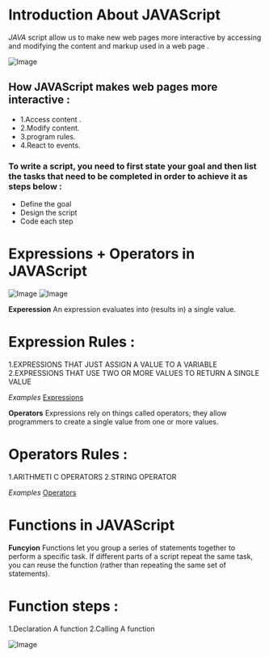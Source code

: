 # Introduction About **JAVAScript**

*JAVA* script allow us to make new web pages more interactive by accessing and modifying the content and markup used in a web page . 

![Image](https://www.edureka.co/blog/wp-content/uploads/2018/01/2-2.png)


## How JAVAScript makes web pages more interactive :
* 1.Access content .
* 2.Modify content. 
* 3.program rules.
* 4.React to events.

### To write a script, you need to first state your goal and then list the tasks that need to be completed in order to achieve it as steps below : 
* Define the goal 
* Design the script 
* Code each step

# Expressions + Operators in **JAVAScript**

![Image](http://www.corelangs.com/js/basics/img/operators.png)
![Image](https://www.oreilly.com/library/view/javascript-the-good/9780596517748/httpatomoreillycomsourceoreillyimages238846.png)

**Experession** An expression evaluates into (results in) a single value. 

# Expression Rules :
1.EXPRESSIONS THAT JUST ASSIGN A VALUE TO A VARIABLE 
2.EXPRESSIONS THAT USE TWO OR MORE VALUES TO RETURN A SINGLE VALUE 

*Examples* 
[Expressions](https://flaviocopes.com/javascript-expressions)

**Operators** Expressions rely on things called operators; they allow programmers to create a single value from one or more values. 

# Operators Rules :
1.ARITHMETI C OPERATORS 
2.STRING OPERATOR 

*Examples* 
[Operators](https://flaviocopes.com/javascript-operators/)

# Functions in **JAVAScript**

**Funcyion** Functions let you group a series of statements together to perform a specific task. If different parts of a script repeat the same task, you can reuse the function (rather than repeating the same set of statements).  

# Function steps :
1.Declaration A function 
2.Calling A function  

![Image](https://tutorial.techaltum.com/images/javascript-functions.jpg)



